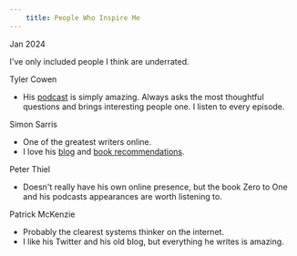```yaml
---
    title: People Who Inspire Me
---
```


Jan 2024

I've only included people I think are underrated.

Tyler Cowen
- His [podcast](https://conversationswithtyler.com/) is simply amazing. Always asks the most thoughtful questions and brings interesting people one. I listen to every episode.

Simon Sarris
- One of the greatest writers online. 
- I love his [blog](https://substack.com/@simonsarris) and [book recommendations](https://simonsarris.com/bookshelf). 

Peter Thiel
- Doesn't really have his own online presence, but the book Zero to One and his podcasts appearances are worth listening to.

Patrick McKenzie
- Probably the clearest systems thinker on the internet. 
- I like his Twitter and his old blog, but everything he writes is amazing.
